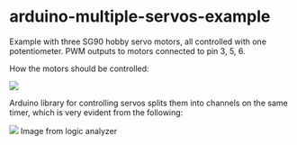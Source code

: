 # arduino-multiple-servos-example

Example with three SG90 hobby servo motors, all controlled with one potentiometer. PWM outputs to motors connected to pin 3, 5, 6.

How the motors should be controlled:

<img src='https://github.com/xtrinch/arduino-multiple-servos-example/blob/master/dutycycle.png'>

Arduino library for controlling servos splits them into channels on the same timer, which is very evident from the following:

<img src='https://github.com/xtrinch/arduino-multiple-servos-example/blob/master/logicdata.png'>
Image from logic analyzer

